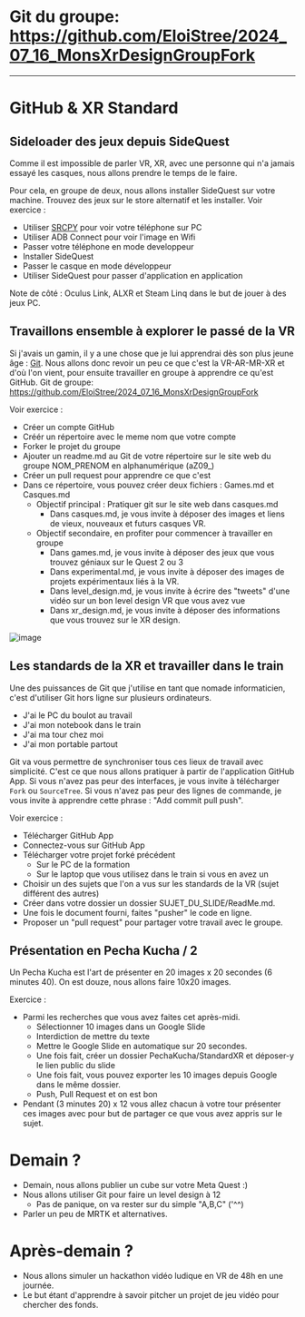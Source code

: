 # Git du groupe: https://github.com/EloiStree/2024_07_16_MonsXrDesignGroupFork

--------------

# GitHub & XR Standard

## Sideloader des jeux depuis SideQuest

Comme il est impossible de parler VR, XR, avec une personne qui n'a jamais essayé les casques, nous allons prendre le temps de le faire.

Pour cela, en groupe de deux, nous allons installer SideQuest sur votre machine.
Trouvez des jeux sur le store alternatif et les installer.
Voir exercice :

- Utiliser [SRCPY](https://github.com/Genymobile/scrcpy) pour voir votre téléphone sur PC
- Utiliser ADB Connect pour voir l'image en Wifi
- Passer votre téléphone en mode developpeur
- Installer SideQuest
- Passer le casque en mode développeur
- Utiliser SideQuest pour passer d'application en application

Note de côté : Oculus Link, ALXR et Steam Linq dans le but de jouer à des jeux PC.

## Travaillons ensemble à explorer le passé de la VR

Si j'avais un gamin, il y a une chose que je lui apprendrai dès son plus jeune âge : [Git](https://github.com/EloiStree/HelloUnityPackage/wiki).
Nous allons donc revoir un peu ce que c'est la VR-AR-MR-XR et d'où l'on vient, pour ensuite travailler en groupe à apprendre ce qu'est GitHub.
Git de groupe: https://github.com/EloiStree/2024_07_16_MonsXrDesignGroupFork

Voir exercice :
- Créer un compte GitHub
- Créér un répertoire avec le meme nom que votre compte
- Forker le projet du groupe
- Ajouter un readme.md au Git de votre répertoire sur le site web du groupe NOM_PRENOM en alphanumérique (aZ09_)
- Créer un pull request pour apprendre ce que c'est
- Dans ce répertoire, vous pouvez créer deux fichiers : Games.md et Casques.md
  - Objectif principal : Pratiquer git sur le site web dans casques.md
    - Dans casques.md, je vous invite à déposer des images et liens de vieux, nouveaux et futurs casques VR.
  - Objectif secondaire, en profiter pour commencer à travailler en groupe
    - Dans games.md, je vous invite à déposer des jeux que vous trouvez géniaux sur le Quest 2 ou 3
    - Dans experimental.md, je vous invite à déposer des images de projets expérimentaux liés à la VR.
    - Dans level_design.md, je vous invite à écrire des "tweets" d'une vidéo sur un bon level design VR que vous avez vue
    - Dans xr_design.md, je vous invite à déposer des informations que vous trouvez sur le XR design.

![image](https://github.com/EloiStree/2024_07_16_MonsXrDesign/assets/20149493/af64af99-7d65-47af-aa91-2b811e0e338d)


## Les standards de la XR et travailler dans le train

Une des puissances de Git que j'utilise en tant que nomade informaticien, c'est d'utiliser Git hors ligne sur plusieurs ordinateurs.
- J'ai le PC du boulot au travail
- J'ai mon notebook dans le train
- J'ai ma tour chez moi
- J'ai mon portable partout

Git va vous permettre de synchroniser tous ces lieux de travail avec simplicité.
C'est ce que nous allons pratiquer à partir de l'application GitHub App.
Si vous n'avez pas peur des interfaces, je vous invite à télécharger `Fork` ou `SourceTree`.
Si vous n'avez pas peur des lignes de commande, je vous invite à apprendre cette phrase : "Add commit pull push".

Voir exercice :
- Télécharger GitHub App
- Connectez-vous sur GitHub App
- Télécharger votre projet forké précédent
  - Sur le PC de la formation
  - Sur le laptop que vous utilisez dans le train si vous en avez un
- Choisir un des sujets que l'on a vus sur les standards de la VR (sujet différent des autres)
- Créer dans votre dossier un dossier SUJET_DU_SLIDE/ReadMe.md.
- Une fois le document fourni, faites "pusher" le code en ligne.
- Proposer un "pull request" pour partager votre travail avec le groupe.

## Présentation en Pecha Kucha / 2

Un Pecha Kucha est l'art de présenter en 20 images x 20 secondes (6 minutes 40).
On est douze, nous allons faire 10x20 images.

Exercice :
- Parmi les recherches que vous avez faites cet après-midi.
  - Sélectionner 10 images dans un Google Slide
  - Interdiction de mettre du texte
  - Mettre le Google Slide en automatique sur 20 secondes.
  - Une fois fait, créer un dossier PechaKucha/StandardXR et déposer-y le lien public du slide
  - Une fois fait, vous pouvez exporter les 10 images depuis Google dans le même dossier.
  - Push, Pull Request et on est bon
- Pendant (3 minutes 20) x 12 vous allez chacun à votre tour présenter ces images avec pour but de partager ce que vous avez appris sur le sujet.

# Demain ?

- Demain, nous allons publier un cube sur votre Meta Quest :)
- Nous allons utiliser Git pour faire un level design à 12
  - Pas de panique, on va rester sur du simple "A,B,C" ('^^)
- Parler un peu de MRTK et alternatives.

# Après-demain ?

- Nous allons simuler un hackathon vidéo ludique en VR de 48h en une journée.
- Le but étant d'apprendre à savoir pitcher un projet de jeu vidéo pour chercher des fonds.
